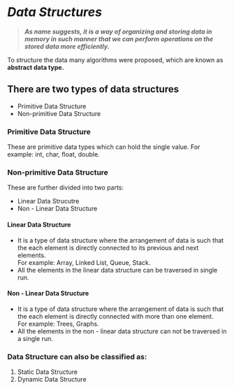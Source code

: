 # _Data Structures_

> ***As name suggests, it is a way of organizing and storing data in memory in such manner that we can perform operations on the stored data more efficiently.***

To structure the data many algorithms were proposed, which are known as **abstract data type.**

## There are two types of data structures
* Primitive Data Structure
* Non-primitive Data Structure

### Primitive Data Structure
These are primitive data types which can hold the single value. For example: int, char, float, double.

### Non-primitive Data Structure
These are further divided into two parts:
- Linear Data Strucutre
- Non - Linear Data Structure

#### Linear Data Structure
- It is a type of data structure where the arrangement of data is such that the each element is directly connected to its previous and next elements. <br> For example: Array, Linked List, Queue, Stack.
- All the elements in the linear data structure can be traversed in single run.

#### Non - Linear Data Structure
- It is a type of data structure where the arrangement of data is such that the each element is directly connected with more than one element. <br> For example: Trees, Graphs.
- All the elements in the non - linear data structure can not be traversed in a single run.

### Data Structure can also be classified as:
1. Static Data Structure
2. Dynamic Data Structure

